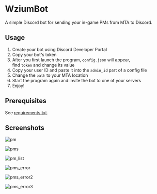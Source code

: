 # WziumBot
A simple Discord bot for sending your in-game PMs from MTA to Discord.

## Usage
1. Create your bot using Discord Developer Portal
2. Copy your bot's token
3. After you first launch the program, `config.json` will appear,\
find `token` and change its value
4. Copy your user ID and paste it into the `admin_id` part of a config file
5. Change the `path` to your MTA location
6. Start the program again and invite the bot to one of your servers
7. Enjoy!

## Prerequisites
See [requirements.txt](requirements.txt).

## Screenshots
![pm](https://i.imgur.com/5qLWedw.png)

![pms](https://i.imgur.com/V2aN0WF.png)

![pm_list](https://i.imgur.com/CJ0wf43.png)

![pms_error](https://i.imgur.com/bQT03yv.png)

![pms_error2](https://i.imgur.com/WTLL4vk.png)

![pms_error3](https://i.imgur.com/wAGdJOy.png)